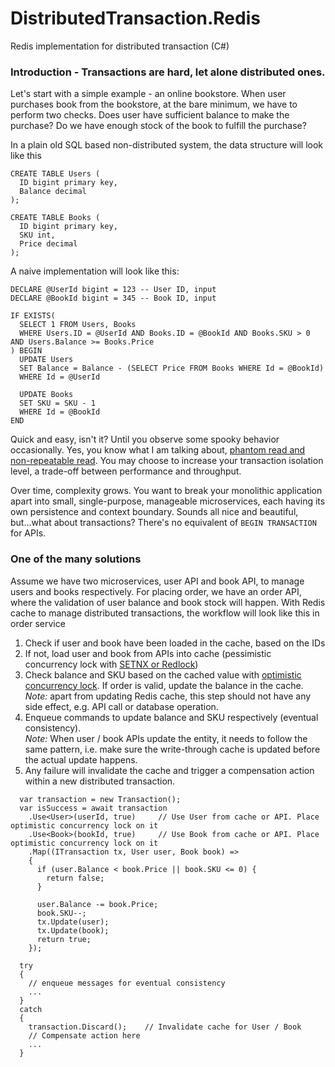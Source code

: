 # DistributedTransaction.Redis
Redis implementation for distributed transaction (C#)

### Introduction - Transactions are hard, let alone distributed ones. 
Let's start with a simple example - an online bookstore. When user purchases book from the bookstore, at the bare minimum, we have to perform two checks. Does user have sufficient balance to make the purchase? Do we have enough stock of the book to fulfill the purchase?

In a plain old SQL based non-distributed system, the data structure will look like this
```
CREATE TABLE Users (
  ID bigint primary key,
  Balance decimal
);

CREATE TABLE Books (
  ID bigint primary key,
  SKU int,
  Price decimal
);
```

A naive implementation will look like this:
```
DECLARE @UserId bigint = 123 -- User ID, input
DECLARE @BookId bigint = 345 -- Book ID, input

IF EXISTS(
  SELECT 1 FROM Users, Books
  WHERE Users.ID = @UserId AND Books.ID = @BookId AND Books.SKU > 0 AND Users.Balance >= Books.Price
) BEGIN
  UPDATE Users 
  SET Balance = Balance - (SELECT Price FROM Books WHERE Id = @BookId)
  WHERE Id = @UserId
  
  UPDATE Books
  SET SKU = SKU - 1
  WHERE Id = @BookId
END
```

Quick and easy, isn't it? Until you observe some spooky behavior occasionally. Yes, you know what I am talking about, [phantom read and non-repeatable read](http://www.ongoinghelp.com/difference-between-dirty-read-non-repeatable-read-and-phantom-read-in-database/). You may choose to increase your transaction isolation level, a trade-off between performance and throughput.

Over time, complexity grows. You want to break your monolithic application apart into small, single-purpose, manageable microservices, each having its own persistence and context boundary. Sounds all nice and beautiful, but...what about transactions? There's no equivalent of `BEGIN TRANSACTION` for APIs.

### One of the many solutions
Assume we have two microservices, user API and book API, to manage users and books respectively. For placing order, we have an order API, where the validation of user balance and book stock will happen. With Redis cache to manage distributed transactions, the workflow will look like this in order service

1. Check if user and book have been loaded in the cache, based on the IDs
2. If not, load user and book from APIs into cache (pessimistic concurrency lock with [SETNX or Redlock](https://redis.io/topics/distlock))
3. Check balance and SKU based on the cached value with [optimistic concurrency lock](https://redis.io/topics/transactions). If order is valid, update the balance in the cache.   
*Note:* apart from updating Redis cache, this step should not have any side effect, e.g. API call or database operation.
4. Enqueue commands to update balance and SKU respectively (eventual consistency).  
*Note:* When user / book APIs update the entity, it needs to follow the same pattern, i.e. make sure the write-through cache is updated before the actual update happens.
5. Any failure will invalidate the cache and trigger a compensation action within a new distributed transaction.

```
  var transaction = new Transaction();        
  var isSuccess = await transaction
	.Use<User>(userId, true)     // Use User from cache or API. Place optimistic concurrency lock on it 
	.Use<Book>(bookId, true)     // Use Book from cache or API. Place optimistic concurrency lock on it
	.Map((ITransaction tx, User user, Book book) => 
    {
      if (user.Balance < book.Price || book.SKU <= 0) {
        return false;
      }
      
      user.Balance -= book.Price;
      book.SKU--;
      tx.Update(user);
      tx.Update(book);
      return true;
    });
    
  try
  {
    // enqueue messages for eventual consistency
    ...
  }
  catch
  {
    transaction.Discard();    // Invalidate cache for User / Book 
    // Compensate action here
    ...
  }
```
